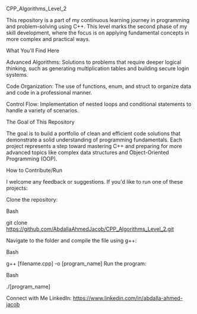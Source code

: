 CPP_Algorithms_Level_2

This repository is a part of my continuous learning journey in programming 
and problem-solving using C++. This level marks the second phase of my skill development,
 where the focus is on applying fundamental concepts in more complex and practical ways.

What You'll Find Here

Advanced Algorithms: Solutions to problems that require deeper logical thinking,
 such as generating multiplication tables and building secure login systems.


Code Organization: The use of functions, enum, and struct to organize data and code 
in a professional manner.


Control Flow: Implementation of nested loops and conditional statements to handle 
a variety of scenarios.


The Goal of This Repository

The goal is to build a portfolio of clean and efficient code solutions that demonstrate 
a solid understanding of programming fundamentals. Each project represents a step toward 
mastering C++ and preparing for more advanced topics like complex data structures and 
Object-Oriented Programming (OOP).


How to Contribute/Run

I welcome any feedback or suggestions. If you'd like to run one of these projects:

Clone the repository:

Bash

git clone https://github.com/AbdallaAhmedJacob/CPP_Algorithms_Level_2.git

Navigate to the folder and compile the file using g++:

Bash

g++ [filename.cpp] -o [program_name]
Run the program:

Bash

./[program_name]


Connect with Me
LinkedIn: 
https://www.linkedin.com/in/abdalla-ahmed-jacob

